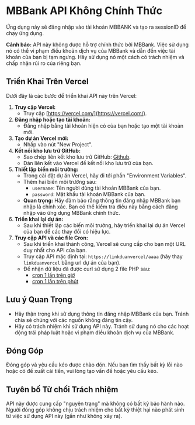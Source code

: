 # MBBank API Không Chính Thức

Ứng dụng này sẽ đăng nhập vào tài khoản MBBANK và tạo ra sessionID để chạy ứng dụng.

**Cảnh báo:** API này không được hỗ trợ chính thức bởi MBBank. Việc sử dụng nó có thể vi phạm điều khoản dịch vụ của MBBank và dẫn đến việc tài khoản của bạn bị tạm ngưng. Hãy sử dụng nó một cách có trách nhiệm và chấp nhận rủi ro của riêng bạn.

## Triển Khai Trên Vercel

Dưới đây là các bước để triển khai API này trên Vercel:

1.  **Truy cập Vercel:**
    * Truy cập [https://vercel.com/](https://vercel.com/).
2.  **Đăng nhập hoặc tạo tài khoản:**
    * Đăng nhập bằng tài khoản hiện có của bạn hoặc tạo một tài khoản mới.
3.  **Tạo dự án Vercel mới:**
    * Nhấp vào nút "New Project".
4.  **Kết nối kho lưu trữ GitHub:**
    * Sao chép liên kết kho lưu trữ GitHub: [Github](https://github.com/imlehongphuc/mbbankapiunofficial/).
    * Dán liên kết vào Vercel để kết nối kho lưu trữ của bạn.
5.  **Thiết lập biến môi trường:**
    * Trong cài đặt dự án Vercel, hãy đi tới phần "Environment Variables".
    * Thêm hai biến môi trường sau:
        * `username`: Tên người dùng tài khoản MBBank của bạn.
        * `password`: Mật khẩu tài khoản MBBank của bạn.
    * **Quan trọng:** Hãy đảm bảo rằng thông tin đăng nhập MBBank bạn nhập là chính xác. Bạn có thể kiểm tra điều này bằng cách đăng nhập vào ứng dụng MBBank chính thức.
6.  **Triển khai lại dự án:**
    * Sau khi thiết lập các biến môi trường, hãy triển khai lại dự án Vercel của bạn để các thay đổi có hiệu lực.
7.  **Truy cập API và các file Cron:**
    * Sau khi triển khai thành công, Vercel sẽ cung cấp cho bạn một URL duy nhất cho API của bạn.
    * Truy cập API mặc định tại: `https://linkduanvercel/aaaa` (hãy thay `linkduanvercel` bằng url dự án của bạn).
    * Để nhận dữ liệu đã được curl sử dụng 2 file PHP sau:
        * [cron 1 lần trên giờ](/cron%201%20lan%20tren%20gio.php)
        * [cron 1 lần trên phút](/cron%201%20lan%20tren%20phut.php)

## Lưu ý Quan Trọng

* Hãy thận trọng khi sử dụng thông tin đăng nhập MBBank của bạn. Tránh chia sẻ chúng với các nguồn không đáng tin cậy.
* Hãy có trách nhiệm khi sử dụng API này. Tránh sử dụng nó cho các hoạt động trái pháp luật hoặc vi phạm điều khoản dịch vụ của MBBank.

## Đóng Góp

Đóng góp và yêu cầu kéo được chào đón. Nếu bạn tìm thấy bất kỳ lỗi nào hoặc có đề xuất cải tiến, vui lòng tạo vấn đề hoặc yêu cầu kéo.

## Tuyên bố Từ chối Trách nhiệm

API này được cung cấp "nguyên trạng" mà không có bất kỳ bảo hành nào. Người đóng góp không chịu trách nhiệm cho bất kỳ thiệt hại nào phát sinh từ việc sử dụng API này (gần như không xảy ra).
